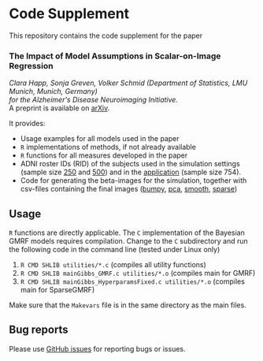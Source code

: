 # Code Supplement

This repository contains the code supplement for the paper

### The Impact of Model Assumptions in Scalar-on-Image Regression     
*Clara Happ, Sonja Greven, Volker Schmid (Department of Statistics, LMU Munich, Munich, Germany)*     
*for the Alzheimer's Disease Neuroimaging Initiative.*  
A preprint is available on [arXiv](https://arxiv.org/abs/1707.02233).

It provides:  
 *  Usage examples for all models used in the paper    
 * `R` implementations of methods, if not already available  
 * `R` functions for all measures developed in the paper  
 * ADNI roster IDs (RID) of the subjects used in the simulation settings (sample size [250](./Simulation/IDs_Sim_250.csv) and [500](./Simulation/IDs_Sim_500.csv)) and in the [application](./Simulation/IDs_Application.csv) (sample size 754).   
 * Code for generating the beta-images for the simulation, together with csv-files containing the final images ([bumpy](./Simulation/bumpyBeta.csv), [pca](./Simulation/pcaBeta.csv), [smooth](./Simulation/smoothBeta.csv), [sparse](./Simulation/sparseBeta.csv))

  
## Usage ##

`R` functions are directly applicable. The `C` implementation of the Bayesian GMRF models requires compilation. Change to the `C` subdirectory and run the following code in the command line (tested under Linux only)

1. `R CMD SHLIB utilities/*.c` (compiles all utility functions)  
2. `R CMD SHLIB mainGibbs_GMRF.c utilities/*.o` (compiles main for GMRF)  
3. `R CMD SHLIB mainGibbs_HyperparamsFixed.c utilities/*.o` (compiles main for SparseGMRF) 

Make sure that the `Makevars` file is in the same directory as the main files. 


## Bug reports ##

Please use [GitHub issues](https://github.com/ClaraHapp/SOIR/issues) for reporting bugs or issues.

